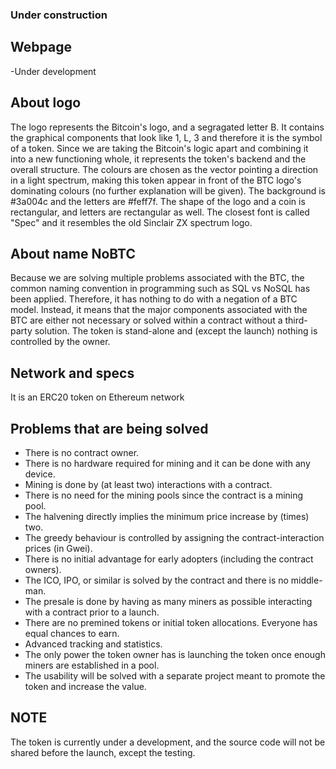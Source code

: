 ### Under construction

## Webpage
-Under development

## About logo
The logo represents the Bitcoin's logo, and a segragated letter B. It contains the graphical components that look like 1, L, 3 and therefore it is the symbol of a token.
Since we are taking the Bitcoin's logic apart and combining it into a new functioning whole, it represents the token's backend and the overall structure. The colours are chosen as the vector pointing a direction in a light spectrum, making this token appear in front of the BTC logo's dominating colours (no further explanation will be given). The background is #3a004c and the letters are #feff7f. The shape of the logo and a coin is rectangular, and letters are rectangular as well. The closest font is called "Spec" and it resembles the old Sinclair ZX spectrum logo.

## About name NoBTC
Because we are solving multiple problems associated with the BTC, the common naming convention in programming such as SQL vs NoSQL has been applied. Therefore, it has nothing to do with a negation of a BTC model. Instead, it means that the major components associated with the BTC are either not necessary or solved within a contract without a third-party solution. The token is stand-alone and (except the launch) nothing is controlled by the owner.

## Network and specs
It is an ERC20 token on Ethereum network

## Problems that are being solved
- There is no contract owner.
- There is no hardware required for mining and it can be done with any device.
- Mining is done by (at least two) interactions with a contract.
- There is no need for the mining pools since the contract is a mining pool.
- The halvening directly implies the minimum price increase by (times) two.
- The greedy behaviour is controlled by assigning the contract-interaction prices (in Gwei).
- There is no initial advantage for early adopters (including the contract owners).
- The ICO, IPO, or similar is solved by the contract and there is no middle-man.
- The presale is done by having as many miners as possible interacting with a contract prior to a launch.
- There are no premined tokens or initial token allocations. Everyone has equal chances to earn.
- Advanced tracking and statistics.
- The only power the token owner has is launching the token once enough miners are established in a pool.
- The usability will be solved with a separate project meant to promote the token and increase the value.

## NOTE
The token is currently under a development, and the source code will not be shared before the launch, except the testing.
